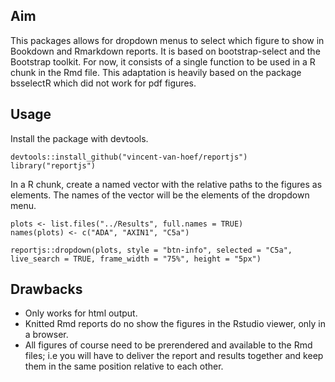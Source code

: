 ## Aim

This packages allows for dropdown menus to select which figure to show in Bookdown and Rmarkdown reports. It is based on bootstrap-select and the Bootstrap toolkit. For now, it consists of a single function to be used in a R chunk in the Rmd file. This adaptation is heavily based on the package bsselectR which did not work for pdf figures.

## Usage

Install the package with devtools.

```
devtools::install_github("vincent-van-hoef/reportjs")
library("reportjs")
```

In a R chunk, create a named vector with the relative paths to the figures as elements. The names of the vector will be the elements of the dropdown menu.

```{r}
plots <- list.files("../Results", full.names = TRUE)
names(plots) <- c("ADA", "AXIN1", "C5a")

reportjs::dropdown(plots, style = "btn-info", selected = "C5a", live_search = TRUE, frame_width = "75%", height = "5px")
```

## Drawbacks

- Only works for html output.
- Knitted Rmd reports do no show the figures in the Rstudio viewer, only in a browser.
- All figures of course need to be prerendered and available to the Rmd files; i.e you will have to deliver the report and results together and keep them in the same position relative to each other.
